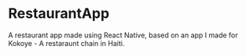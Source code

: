 # RestaurantApp

A restaurant app made using React Native, based on an app I made for Kokoye - A restaraunt chain in Haiti.
